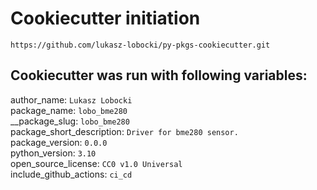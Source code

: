 # Cookiecutter initiation

`https://github.com/lukasz-lobocki/py-pkgs-cookiecutter.git`

## Cookiecutter was run with following variables:

author_name: `Lukasz Lobocki`  
package_name: `lobo_bme280`  
__package_slug: `lobo_bme280`  
package_short_description: `Driver for bme280 sensor.`  
package_version: `0.0.0`  
python_version: `3.10`  
open_source_license: `CC0 v1.0 Universal`  
include_github_actions: `ci_cd`  
